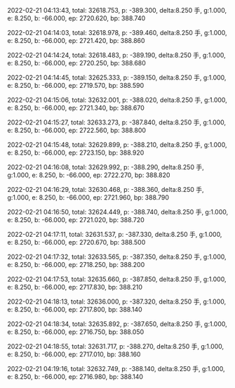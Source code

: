 2022-02-21 04:13:43, total: 32618.753, p: -389.300, delta:8.250 手, g:1.000, e: 8.250, b: -66.000, ep: 2720.620, bp: 388.740

2022-02-21 04:14:03, total: 32618.978, p: -389.460, delta:8.250 手, g:1.000, e: 8.250, b: -66.000, ep: 2721.420, bp: 388.860

2022-02-21 04:14:24, total: 32618.483, p: -389.190, delta:8.250 手, g:1.000, e: 8.250, b: -66.000, ep: 2720.250, bp: 388.680

2022-02-21 04:14:45, total: 32625.333, p: -389.150, delta:8.250 手, g:1.000, e: 8.250, b: -66.000, ep: 2719.570, bp: 388.590

2022-02-21 04:15:06, total: 32632.001, p: -388.020, delta:8.250 手, g:1.000, e: 8.250, b: -66.000, ep: 2721.340, bp: 388.670

2022-02-21 04:15:27, total: 32633.273, p: -387.840, delta:8.250 手, g:1.000, e: 8.250, b: -66.000, ep: 2722.560, bp: 388.800

2022-02-21 04:15:48, total: 32629.899, p: -388.210, delta:8.250 手, g:1.000, e: 8.250, b: -66.000, ep: 2723.150, bp: 388.920

2022-02-21 04:16:08, total: 32629.992, p: -388.290, delta:8.250 手, g:1.000, e: 8.250, b: -66.000, ep: 2722.270, bp: 388.820

2022-02-21 04:16:29, total: 32630.468, p: -388.360, delta:8.250 手, g:1.000, e: 8.250, b: -66.000, ep: 2721.960, bp: 388.790

2022-02-21 04:16:50, total: 32624.449, p: -388.740, delta:8.250 手, g:1.000, e: 8.250, b: -66.000, ep: 2721.020, bp: 388.720

2022-02-21 04:17:11, total: 32631.537, p: -387.330, delta:8.250 手, g:1.000, e: 8.250, b: -66.000, ep: 2720.670, bp: 388.500

2022-02-21 04:17:32, total: 32633.565, p: -387.350, delta:8.250 手, g:1.000, e: 8.250, b: -66.000, ep: 2718.250, bp: 388.200

2022-02-21 04:17:53, total: 32635.660, p: -387.850, delta:8.250 手, g:1.000, e: 8.250, b: -66.000, ep: 2717.830, bp: 388.210

2022-02-21 04:18:13, total: 32636.000, p: -387.320, delta:8.250 手, g:1.000, e: 8.250, b: -66.000, ep: 2717.800, bp: 388.140

2022-02-21 04:18:34, total: 32635.892, p: -387.650, delta:8.250 手, g:1.000, e: 8.250, b: -66.000, ep: 2716.750, bp: 388.050

2022-02-21 04:18:55, total: 32631.717, p: -388.270, delta:8.250 手, g:1.000, e: 8.250, b: -66.000, ep: 2717.010, bp: 388.160

2022-02-21 04:19:16, total: 32632.749, p: -388.140, delta:8.250 手, g:1.000, e: 8.250, b: -66.000, ep: 2716.980, bp: 388.140